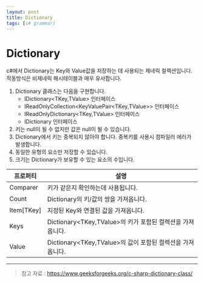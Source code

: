 ```yaml
---
layout: post
title: Dictionary
tags: [c# grammar]
---
```


# Dictionary

c#에서 Dictionary는 Key와 Value값을 저장하는 데 사용되는 제네릭 컬렉션입니다.
작동방식은 비제네릭 해시테이블과 매우 유사합니다.

1. Dictionary 클래스는 다음을 구현합니다.
    * IDictionary<TKey,TValue> 인터페이스
    * IReadOnlyCollection<KeyValuePair<TKey,TValue>> 인터페이스
    * IReadOnlyDictionary<TKey,TValue> 인터페이스
    * IDictionary 인터페이스
1. 키는 null이 될 수 없지만 값은 null이 될 수 있습니다.
1. Dictionary에서 키는 중복되지 않아야 합니다. 중복키를 사용시 컴파일러 에러가 발생합니다.
1. 동일한 유형의 요소만 저장할 수 있습니다.
1. 크기는 Dictionary가 보유할 수 있는 요소의 수입니다.

| 프로퍼티 | 설명 | 
|---|---|
| Comparer | 키가 같은지 확인하는데 사용됩니다. | 
| Count | Dictionary의 키/값의 쌍을 가져옵니다. |
| Item[TKey]| 지정된 Key와 연결된 값을 가져옵니다. |
| Keys | Dictionary<TKey,TValue>의 키가 포함된 컬렉션을 가져옵니다. |
| Value | Dictionary<TKey,TValue>의 값이 포함된 컬렉션을 가져옵니다.|


___
> 참고 자료 : https://www.geeksforgeeks.org/c-sharp-dictionary-class/